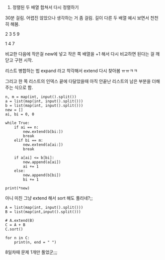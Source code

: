   

1. 정렬된 두 배열 합쳐서 다시 정렬하기

30분 걸림. 어렵진 않았으나 생각하는 거 좀 걸림. 길이 다른 두 배열 예시 보면서 천천히 해봄.

2 3 5 9

1 4 7

비교한 다음에 작은걸 new에 넣고 작은 쪽 배열을 +1 해서 다시 비교하면 된다는 걸 깨닫고 구현 시작.

리스트 병합하는 법 expand 라고 착각해서 extend 다시 찾아봄 ㅠㅠㅋㅋ

그리고 한 쪽 리스트의 인덱스 끝에 다달았을때 아직 안끝난 리스트의 남은 부분을 더해주는 식으로 함.

```
n, m = map(int, input().split())
a = list(map(int, input().split()))
b = list(map(int, input().split()))
new = []
ai, bi = 0, 0

while True:
    if ai == n:
        new.extend(b[bi:])
        break
    elif bi == m:
        new.extend(a[ai:])       
        break

    if a[ai] <= b[bi]:
        new.append(a[ai])
        ai += 1    
    else:
        new.append(b[bi])
        bi += 1

print(*new)
```

아니 미친 그냥 extend 해서 sort 해도 풀리네?;;

```
A = list(map(int, input().split()))
B = list(map(int,input().split()))

# A.extend(B)
C = A + B
C.sort()

for n in C:
    print(n, end = " ")
```

  

8일차때 문제 1개만 풀었군;;;